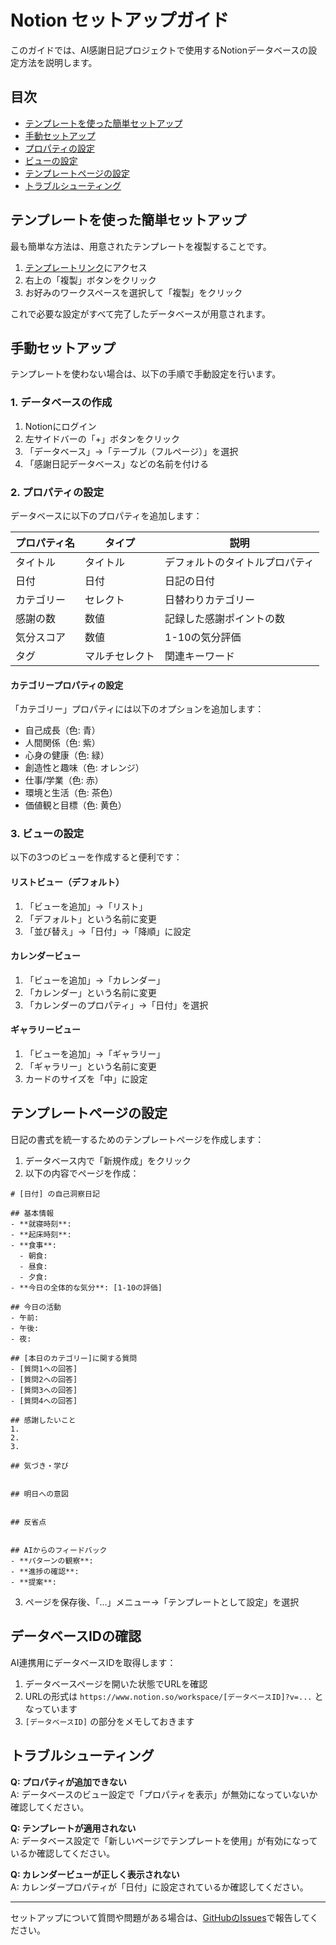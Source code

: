 # Notion セットアップガイド

このガイドでは、AI感謝日記プロジェクトで使用するNotionデータベースの設定方法を説明します。

## 目次

- [テンプレートを使った簡単セットアップ](#テンプレートを使った簡単セットアップ)
- [手動セットアップ](#手動セットアップ)
- [プロパティの設定](#プロパティの設定)
- [ビューの設定](#ビューの設定)
- [テンプレートページの設定](#テンプレートページの設定)
- [トラブルシューティング](#トラブルシューティング)

## テンプレートを使った簡単セットアップ

最も簡単な方法は、用意されたテンプレートを複製することです。

1. [テンプレートリンク](https://www.notion.so/yourtemplate)にアクセス
2. 右上の「複製」ボタンをクリック
3. お好みのワークスペースを選択して「複製」をクリック

これで必要な設定がすべて完了したデータベースが用意されます。

## 手動セットアップ

テンプレートを使わない場合は、以下の手順で手動設定を行います。

### 1. データベースの作成

1. Notionにログイン
2. 左サイドバーの「+」ボタンをクリック
3. 「データベース」→「テーブル（フルページ）」を選択
4. 「感謝日記データベース」などの名前を付ける

### 2. プロパティの設定

データベースに以下のプロパティを追加します：

| プロパティ名 | タイプ | 説明 |
|------------|------|------|
| タイトル | タイトル | デフォルトのタイトルプロパティ |
| 日付 | 日付 | 日記の日付 |
| カテゴリー | セレクト | 日替わりカテゴリー |
| 感謝の数 | 数値 | 記録した感謝ポイントの数 |
| 気分スコア | 数値 | 1-10の気分評価 |
| タグ | マルチセレクト | 関連キーワード |

#### カテゴリープロパティの設定

「カテゴリー」プロパティには以下のオプションを追加します：

- 自己成長（色: 青）
- 人間関係（色: 紫）
- 心身の健康（色: 緑）
- 創造性と趣味（色: オレンジ）
- 仕事/学業（色: 赤）
- 環境と生活（色: 茶色）
- 価値観と目標（色: 黄色）

### 3. ビューの設定

以下の3つのビューを作成すると便利です：

#### リストビュー（デフォルト）

1. 「ビューを追加」→「リスト」
2. 「デフォルト」という名前に変更
3. 「並び替え」→「日付」→「降順」に設定

#### カレンダービュー

1. 「ビューを追加」→「カレンダー」
2. 「カレンダー」という名前に変更
3. 「カレンダーのプロパティ」→「日付」を選択

#### ギャラリービュー

1. 「ビューを追加」→「ギャラリー」
2. 「ギャラリー」という名前に変更
3. カードのサイズを「中」に設定

## テンプレートページの設定

日記の書式を統一するためのテンプレートページを作成します：

1. データベース内で「新規作成」をクリック
2. 以下の内容でページを作成：

```
# [日付] の自己洞察日記

## 基本情報
- **就寝時刻**: 
- **起床時刻**: 
- **食事**:
  - 朝食: 
  - 昼食: 
  - 夕食: 
- **今日の全体的な気分**: [1-10の評価]

## 今日の活動
- 午前: 
- 午後: 
- 夜: 

## [本日のカテゴリー]に関する質問
- [質問1への回答]
- [質問2への回答]
- [質問3への回答]
- [質問4への回答]

## 感謝したいこと
1. 
2. 
3. 

## 気づき・学び


## 明日への意図


## 反省点


## AIからのフィードバック
- **パターンの観察**:
- **進捗の確認**:
- **提案**:
```

3. ページを保存後、「...」メニュー→「テンプレートとして設定」を選択

## データベースIDの確認

AI連携用にデータベースIDを取得します：

1. データベースページを開いた状態でURLを確認
2. URLの形式は `https://www.notion.so/workspace/[データベースID]?v=...` となっています
3. `[データベースID]` の部分をメモしておきます

## トラブルシューティング

**Q: プロパティが追加できない**  
A: データベースのビュー設定で「プロパティを表示」が無効になっていないか確認してください。

**Q: テンプレートが適用されない**  
A: データベース設定で「新しいページでテンプレートを使用」が有効になっているか確認してください。

**Q: カレンダービューが正しく表示されない**  
A: カレンダープロパティが「日付」に設定されているか確認してください。

---

セットアップについて質問や問題がある場合は、[GitHubのIssues](https://github.com/yourusername/ai-gratitude-journal/issues)で報告してください。
